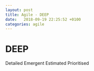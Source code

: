 ```yaml
---
layout: post
title: Agile - DEEP
date:   2018-09-19 22:25:52 +0100
categories: agile
---
```

DEEP
====

Detailed Emergent Estimated Prioritised
